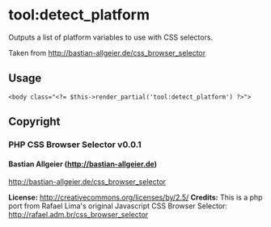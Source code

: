 # tool:detect_platform
Outputs a list of platform variables to use with CSS selectors.

Taken from http://bastian-allgeier.de/css_browser_selector

## Usage
	<body class="<?= $this->render_partial('tool:detect_platform') ?>">

## Copyright
### PHP CSS Browser Selector v0.0.1

#### Bastian Allgeier (http://bastian-allgeier.de)

http://bastian-allgeier.de/css_browser_selector

**License:** http://creativecommons.org/licenses/by/2.5/
**Credits:** This is a php port from Rafael Lima's original Javascript CSS Browser Selector: http://rafael.adm.br/css_browser_selector
